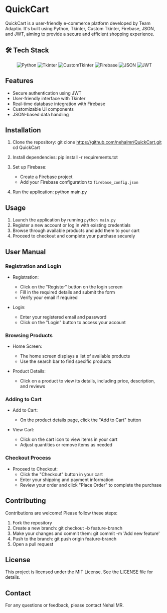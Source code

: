 # QuickCart

QuickCart is a user-friendly e-commerce platform developed by Team Adaptix. It's built using Python, Tkinter, Custom Tkinter, Firebase, JSON, and JWT, aiming to provide a secure and efficient shopping experience.

## 🛠️ Tech Stack

<p align="center">
  <img src="https://img.shields.io/badge/Python-3776AB?style=for-the-badge&logo=python&logoColor=white" alt="Python">
  <img src="https://img.shields.io/badge/Tkinter-3776AB?style=for-the-badge&logo=python&logoColor=white" alt="Tkinter">
  <img src="https://img.shields.io/badge/CustomTkinter-3776AB?style=for-the-badge&logo=python&logoColor=white" alt="CustomTkinter">
  <img src="https://img.shields.io/badge/Firebase-FFCA28?style=for-the-badge&logo=firebase&logoColor=black" alt="Firebase">
  <img src="https://img.shields.io/badge/JSON-000000?style=for-the-badge&logo=json&logoColor=white" alt="JSON">
  <img src="https://img.shields.io/badge/JWT-000000?style=for-the-badge&logo=json-web-tokens&logoColor=white" alt="JWT">
</p>

## Features

- Secure authentication using JWT
- User-friendly interface with Tkinter
- Real-time database integration with Firebase
- Customizable UI components
- JSON-based data handling

## Installation

1. Clone the repository:
   git clone https://github.com/nehalmr/QuickCart.git
   cd QuickCart

2. Install dependencies:
   pip install -r requirements.txt

3. Set up Firebase:
   - Create a Firebase project
   - Add your Firebase configuration to `firebase_config.json`

4. Run the application:
   python main.py

## Usage

1. Launch the application by running `python main.py`
2. Register a new account or log in with existing credentials
3. Browse through available products and add them to your cart
4. Proceed to checkout and complete your purchase securely

## User Manual

### Registration and Login

- Registration:
  - Click on the "Register" button on the login screen
  - Fill in the required details and submit the form
  - Verify your email if required

- Login:
  - Enter your registered email and password
  - Click on the "Login" button to access your account

### Browsing Products

- Home Screen:
  - The home screen displays a list of available products
  - Use the search bar to find specific products

- Product Details:
  - Click on a product to view its details, including price, description, and reviews

### Adding to Cart

- Add to Cart:
  - On the product details page, click the "Add to Cart" button

- View Cart:
  - Click on the cart icon to view items in your cart
  - Adjust quantities or remove items as needed

### Checkout Process

- Proceed to Checkout:
  - Click the "Checkout" button in your cart
  - Enter your shipping and payment information
  - Review your order and click "Place Order" to complete the purchase

## Contributing

Contributions are welcome! Please follow these steps:

1. Fork the repository
2. Create a new branch:
   git checkout -b feature-branch
3. Make your changes and commit them:
   git commit -m 'Add new feature'
4. Push to the branch:
   git push origin feature-branch
5. Open a pull request

## License

This project is licensed under the MIT License. See the [LICENSE](LICENSE) file for details.

## Contact

For any questions or feedback, please contact Nehal MR.
